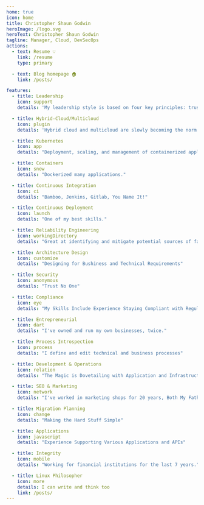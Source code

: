 ```yaml
---
home: true
icon: home
title: Christopher Shaun Godwin
heroImage: /logo.svg
heroText: Christopher Shaun Godwin
tagline: Manager, Cloud, DevSecOps
actions:
  - text: Resume 💡
    link: /resume
    type: primary

  - text: Blog homepage 🏠
    link: /posts/

features:
  - title: Leadership
    icon: support
    details: 'My leadership style is based on four key principles: trust, inspiration, coaching, and service.'

  - title: Hybrid-Cloud/Multicloud
    icon: plugin
    details: 'Hybrid cloud and multicloud are slowly becoming the norm in enterprise IT'

  - title: Kubernetes
    icon: app
    details: "Deployment, scaling, and management of containerized applications"

  - title: Containers
    icon: snow
    details: "Dockerized many applications."

  - title: Continuous Integration
    icon: ci
    details: "Bamboo, Jenkins, Gitlab, You Name It!"

  - title: Continuous Deployment
    icon: launch
    details: "One of my best skills."

  - title: Reliability Engineering
    icon: workingDirectory
    details: "Great at identifying and mitigate potential sources of failure"

  - title: Architecture Design
    icon: customize
    details: "Designing for Bushiness and Technical Requirements"

  - title: Security
    icon: anonymous
    details: "Trust No One"

  - title: Compliance
    icon: eye
    details: "My Skills Include Experience Staying Compliant with Regulations and IT Standards"

  - title: Entrepreneurial
    icon: dart
    details: "I've owned and run my own businesses, twice."

  - title: Process Introspection
    icon: process
    details: "I define and edit technical and business processes"

  - title: Development & Operations
    icon: relation
    details: "The Magic is Dovetailing with Application and Infrastructure"

  - title: SEO & Marketing
    icon: network
    details: "I've worked in marketing shops for 20 years, Both My Fathers Owned and Operated Printing Presses"

  - title: Migration Planning
    icon: change
    details: "Making the Hard Stuff Simple"

  - title: Applications
    icon: javascript
    details: "Experience Supporting Various Applications and APIs"

  - title: Integrity
    icon: mobile
    details: "Working for financial institutions for the last 7 years."

  - title: Linux Philosopher
    icon: more
    details: I can write and think too
    link: /posts/
---
```

<!-- 

This is a special message for the bold discoverers of hidden things, you're awesome. Now I'll tell you the largest secret of the entire Universe: everything is a coincidentia oppositorum. That's why you can fast solve problems but backing into them.

"of insanity, wanting to know reasons, knocking on a door. It opens. I've been knocking from the inside." - Rumi

-->
<a rel="me" style="display: none" href="https://mastodon.celticpaganism.org/@chris">Mastodon</a>